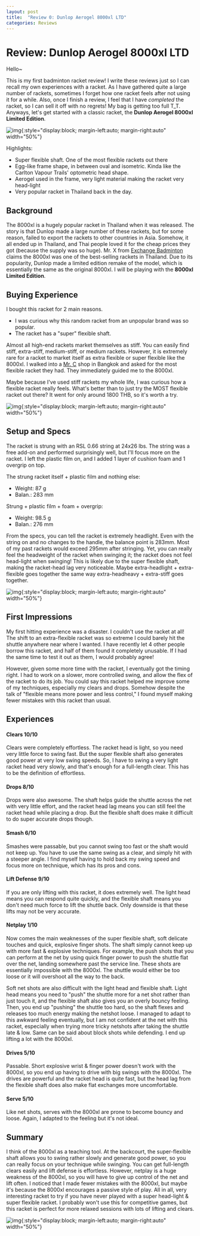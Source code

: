 ```yaml
---
layout: post
title:  "Review 0: Dunlop Aerogel 8000xl LTD"
categories: Reviews
---
```


# Review: Dunlop Aerogel 8000xl LTD

Hello~

This is my first badminton racket review! I write these reviews just so I can recall my own experiences with a racket. As I have gathered quite a large number of rackets, sometimes I forget how one racket feels after not using it for a while. Also, once I finish a review, I feel that I have *completed* the racket, so I can sell it off with no regrets! My bag is getting too full T_T. Anyways, let's get started with a classic racket, the __Dunlop Aerogel 8000xl Limited Edition__.

![img](\assets\8000xl.jpg){:style="display:block; margin-left:auto; margin-right:auto" width="50%"}

Highlights:
- Super flexible shaft. One of the most flexible rackets out there
- Egg-like frame shape, in between oval and isometric. Kinda like the Carlton Vapour Trails' optometric head shape. 
- Aerogel used in the frame, very light material making the racket very head-light
- Very popular racket in Thailand back in the day.

## Background

The 8000xl is a hugely popular racket in Thailand when it was released. The story is that Dunlop made a large number of these rackets, but for some reason, failed to export the rackets to other countries in Asia. Somehow, it all ended up in Thailand, and Thai people loved it for the cheap prices they got (because the supply was so huge). Mr. X from [Exchange Badminton](https://www.facebook.com/EXChangeBadminton) claims the 8000xl was one of the best-selling rackets in Thailand. Due to its popularity, Dunlop made a limited edition remake of the model, which is essentially the same as the original 8000xl. I will be playing with the __8000xl Limited Edition__.

## Buying Experience

I bought this racket for 2 main reasons.
- I was curious why this random racket from an unpopular brand was so popular.
- The racket has a "super" flexible shaft.

Almost all high-end rackets market themselves as stiff. You can easily find stiff, extra-stiff, medium-stiff, or medium rackets. However, it is extremely rare for a racket to market itself as extra flexible or super flexible like the 8000xl. I walked into a [Mr. C](https://mrc-sports.com/) shop in Bangkok and asked for the most flexible racket they had. They immediately guided me to the 8000xl. 

Maybe because I've used stiff rackets my whole life, I was curious how a flexible racket really feels. What's better than to just try the MOST flexible racket out there? It went for only around 1800 THB, so it's worth a try.

![img](\assets\8000xl_flex.jpg){:style="display:block; margin-left:auto; margin-right:auto" width="50%"}


## Setup and Specs
The racket is strung with an RSL 0.66 string at 24x26 lbs. The string was a free add-on and performed surprisingly well, but I'll focus more on the racket. I left the plastic film on, and I added 1 layer of cushion foam and 1 overgrip on top. 

The strung racket itself + plastic film and nothing else:
- Weight: 87 g
- Balan.: 283 mm

Strung + plastic film + foam + overgrip:
- Weight: 98.5 g
- Balan.: 276 mm

From the specs, you can tell the racket is extremely headlight. Even with the string on and no changes to the handle, the balance point is 283mm. Most of my past rackets would exceed 295mm after stringing. Yet, you can really feel the headweight of the racket when swinging it; the racket does not feel head-light when swinging! This is likely due to the super flexible shaft, making the racket-head lag very noticeable. Maybe extra-headlight + extra-flexible goes together the same way extra-headheavy + extra-stiff goes together.

![img](\assets\8000xl_frame.jpg){:style="display:block; margin-left:auto; margin-right:auto" width="50%"}

## First Impressions
My first hitting experience was a disaster. I couldn't use the racket at all! The shift to an extra-flexible racket was so extreme I could barely hit the shuttle anywhere near where I wanted. I have recently let 4 other people borrow this racket, and half of them found it completely unusable. If I had the same time to test it out as them, I would probably agree!

However, given some more time with the racket, I eventually got the timing right. I had to work on a slower, more controlled swing, and allow the flex of the racket to do its job. You could say this racket helped me improve some of my techniques, especially my clears and drops. Somehow despite the talk of "flexible means more power and less control," I found myself making fewer mistakes with this racket than usual.

## Experiences
#### Clears 10/10
Clears were completely effortless. The racket head is light, so you need very little force to swing fast. But the super flexible shaft also generates good power at very low swing speeds. So, I have to swing a very light racket head very slowly, and that's enough for a full-length clear. This has to be the definition of effortless.

#### Drops 8/10
Drops were also awesome. The shaft helps guide the shuttle across the net with very little effort, and the racket head lag means you can still feel the racket head while placing a drop. But the flexible shaft does make it difficult to do super accurate drops though.

#### Smash 6/10
Smashes were passable, but you cannot swing too fast or the shaft would not keep up. You have to use the same swing as a clear, and simply hit with a steeper angle. I find myself having to hold back my swing speed and focus more on technique, which has its pros and cons.

#### Lift Defense 9/10
If you are only lifting with this racket, it does extremely well. The light head means you can respond quite quickly, and the flexible shaft means you don't need much force to lift the shuttle back. Only downside is that these lifts may not be very accurate.

#### Netplay 1/10
Now comes the main weaknesses of the super flexible shaft, soft delicate touches and quick, explosive finger shots. The shaft simply cannot keep up with more fast & explosive techniques. For example, the push shots that you can perform at the net by using quick finger power to push the shuttle flat over the net, landing somewhere past the service line. These shots are essentially impossible with the 8000xl. The shuttle would either be too loose or it will overshoot all the way to the back. 

Soft net shots are also difficult with the light head and flexible shaft. Light head means you need to "push" the shuttle more for a net shot rather than just touch it, and the flexible shaft also gives you an overly bouncy feeling. Then, you end up "pushing" the shuttle too hard, so the shaft flexes and releases too much energy making the netshot loose. I managed to adapt to this awkward feeling eventually, but I am not confident at the net with this racket, especially when trying more tricky netshots after taking the shuttle late & low. Same can be said about block shots while defending. I end up lifting a lot with the 8000xl.

#### Drives 5/10
Passable. Short explosive wrist & finger power doesn't work with the 8000xl, so you end up having to drive with big swings with the 8000xl. The drives are powerful and the racket head is quite fast, but the head lag from the flexible shaft does also make flat exchanges more uncomfortable.


#### Serve 5/10
Like net shots, serves with the 8000xl are prone to become bouncy and loose. Again, I adapted to the feeling but it's not ideal.

## Summary
I think of the 8000xl as a teaching tool. At the backcourt, the super-flexible shaft allows you to swing rather slowly and generate good power, so you can really focus on your technique while swinging. You can get full-length clears easily and lift defense is effortless. However, netplay is a huge weakness of the 8000xl, so you will have to give up control of the net and lift often. I noticed that I made fewer mistakes with the 8000xl, but maybe it's because the 8000xl encourages a passive style of play. All in all, very interesting racket to try if you have never played with a super head-light & super flexible racket. I probably won't use this for competitive games, but this racket is perfect for more relaxed sessions with lots of lifting and clears. 

![img](\assets\8000xl_shaft.jpg "8000XL Shaft Image"){:style="display:block; margin-left:auto; margin-right:auto" width="50%"}
